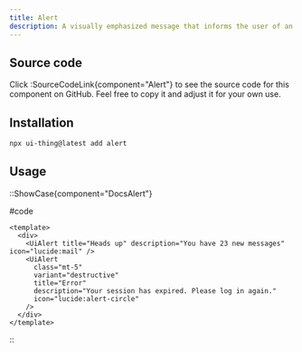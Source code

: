 ```yaml
---
title: Alert
description: A visually emphasized message that informs the user of an event.
---
```


## Source code

Click :SourceCodeLink{component="Alert"} to see the source code for this component on GitHub. Feel free to copy it and adjust it for your own use.

## Installation

```bash
npx ui-thing@latest add alert
```

## Usage

::ShowCase{component="DocsAlert"}

#code

```vue [DocsAlert.vue]
<template>
  <div>
    <UiAlert title="Heads up" description="You have 23 new messages" icon="lucide:mail" />
    <UiAlert
      class="mt-5"
      variant="destructive"
      title="Error"
      description="Your session has expired. Please log in again."
      icon="lucide:alert-circle"
    />
  </div>
</template>
```

::
